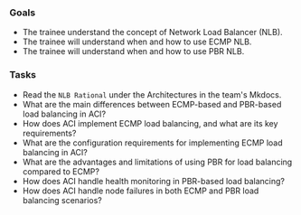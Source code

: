 ### Goals

- The trainee understand the concept of Network Load Balancer (NLB).
- The trainee will understand when and how to use ECMP NLB.
- The trainee will understand when and how to use PBR NLB.

### Tasks

- Read the `NLB Rational` under the Architectures in the team's Mkdocs.
- What are the main differences between ECMP-based and PBR-based load balancing in ACI?
- How does ACI implement ECMP load balancing, and what are its key requirements?
- What are the configuration requirements for implementing ECMP load balancing in ACI?
- What are the advantages and limitations of using PBR for load balancing compared to ECMP?
- How does ACI handle health monitoring in PBR-based load balancing?
- How does ACI handle node failures in both ECMP and PBR load balancing scenarios?